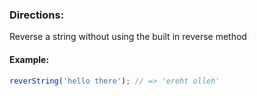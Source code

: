 ### Directions:

Reverse a string without using the built in reverse method

#### Example:

```javascript
reverString('hello there'); // => 'ereht olleh'
```
